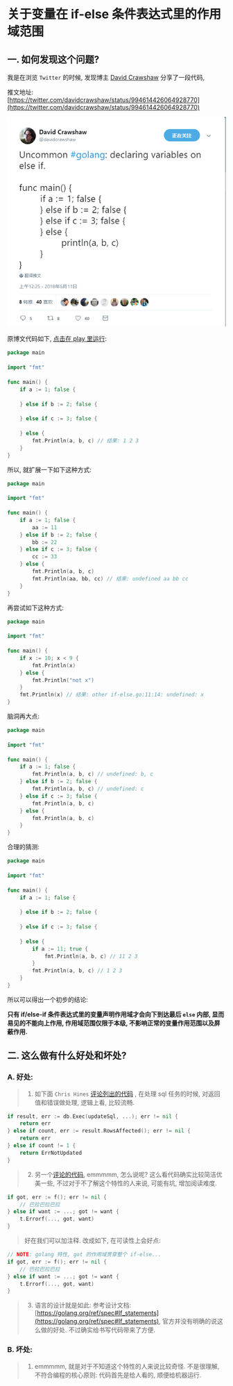 # 关于变量在 if-else 条件表达式里的作用域范围

## 一. 如何发现这个问题?

我是在浏览 `Twitter` 的时候, 发现博主 [David Crawshaw](https://twitter.com/davidcrawshaw) 分享了一段代码,

推文地址:
[https://twitter.com/davidcrawshaw/status/994614426064928770](https://twitter.com/davidcrawshaw/status/994614426064928770)

![ifelsetwitter.png](/images/ifelsetwitter.png)

原博文代码如下, [点击在  play 里运行](https://play.golang.org/p/1tD1C6sOxcV):

```go
package main

import "fmt"

func main() {
	if a := 1; false {

	} else if b := 2; false {

	} else if c := 3; false {

	} else {
		fmt.Println(a, b, c) // 结果: 1 2 3
	}
}

```

所以, 就扩展一下如下这种方式:

```go
package main

import "fmt"

func main() {
	if a := 1; false {
		aa := 11
	} else if b := 2; false {
		bb := 22
	} else if c := 3; false {
		cc := 33
	} else {
		fmt.Println(a, b, c)
		fmt.Println(aa, bb, cc) // 结果: undefined aa bb cc
	}
}

```

再尝试如下这种方式:

```go
package main

import "fmt"

func main() {
	if x := 10; x < 9 {
		fmt.Println(x)
	} else {
		fmt.Println("not x")
	}
	fmt.Println(x) // 结果: other if-else.go:11:14: undefined: x
}

```

脑洞再大点:

```go
package main

import "fmt"

func main() {
	if a := 1; false {
		fmt.Println(a, b, c) // undefined: b, c
	} else if b := 2; false {
		fmt.Println(a, b, c) // undefined: c
	} else if c := 3; false {
		fmt.Println(a, b, c)
	} else {
		fmt.Println(a, b, c)
	}
}

```

合理的猜测: 
```go
package main

import "fmt"

func main() {
	if a := 1; false {

	} else if b := 2; false {

	} else if c := 3; false {

	} else {
		if a := 11; true {
			fmt.Println(a, b, c) // 11 2 3
		}
		fmt.Println(a, b, c) // 1 2 3
	}
}

```

所以可以得出一个初步的结论:

**只有 if/else-if 条件表达式里的变量声明作用域才会向下到达最后 `else` 内部, 显而易见的不能向上作用, 作用域范围仅限于本级, 不影响正常的变量作用范围以及屏蔽作用.**

## 二. 这么做有什么好处和坏处?

### A. 好处: 
> 1. 如下面 `Chris Hines` [评论列出的代码](https://twitter.com/chris_csguy/status/994627365576806401) , 在处理 sql 任务的时候, 对返回值和错误做处理, 逻辑上看, 比较流畅. 

```go
if result, err := db.Exec(updateSql, ...); err != nil {
	return err
} else if count, err := result.RowsAffected(); err != nil {
	return err
} else if count != 1 {
	return ErrNotUpdated
}
```

> 2. 另一个[评论的代码](https://twitter.com/davidcrawshaw/status/994621058702499840), 
emmmmm, 怎么说呢? 这么看代码确实比较简洁优美一些, 不过对于不了解这个特性的人来说, 可能有坑, 增加阅读难度.

```go
if got, err := f(); err != nil {
	// 巴拉巴拉巴拉
} else if want := ...; got != want {
    t.Errorf(..., got, want)
}
```

> 好在我们可以加注释. 改成如下, 在可读性上会好点:

```go
// NOTE: golang 特性, got 的作用域贯穿整个 if-else...
if got, err := f(); err != nil {
	// 巴拉巴拉巴拉
} else if want := ...; got != want {
    t.Errorf(..., got, want)
}
```

> 3. 语言的设计就是如此: 
参考设计文档: [https://golang.org/ref/spec#If_statements](https://golang.org/ref/spec#If_statements), 官方并没有明确的说这么做的好处. 不过确实给书写代码带来了方便. 

### B. 坏处:
> 1. emmmmm, 就是对于不知道这个特性的人来说比较奇怪. 不是很理解, 不符合编程的核心原则: 代码首先是给人看的, 顺便给机器运行. 